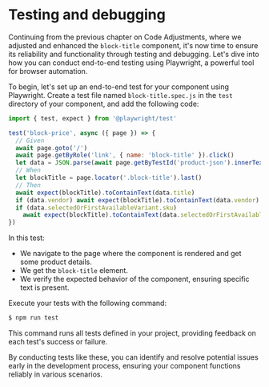 # Testing and debugging

Continuing from the previous chapter on Code Adjustments, where we adjusted and enhanced the `block-title` component, it's now time to ensure its reliability and functionality through testing and debugging. Let's dive into how you can conduct end-to-end testing using Playwright, a powerful tool for browser automation.

To begin, let's set up an end-to-end test for your component using Playwright. Create a test file named `block-title.spec.js` in the `test` directory of your component, and add the following code:
```js
import { test, expect } from '@playwright/test'

test('block-price', async ({ page }) => {
  // Given
  await page.goto('/')
  await page.getByRole('link', { name: 'block-title' }).click()
  let data = JSON.parse(await page.getByTestId('product-json').innerText())
  // When
  let blockTitle = page.locator('.block-title').last()
  // Then
  await expect(blockTitle).toContainText(data.title)
  if (data.vendor) await expect(blockTitle).toContainText(data.vendor)
  if (data.selectedOrFirstAvailableVariant.sku)
    await expect(blockTitle).toContainText(data.selectedOrFirstAvailableVariant.sku)
})
```

In this test:

* We navigate to the page where the component is rendered and get some product details.
* We get the `block-title` element.
* We verify the expected behavior of the component, ensuring specific text is present.

Execute your tests with the following command:

```bash
$ npm run test
```

This command runs all tests defined in your project, providing feedback on each test's success or failure.

By conducting tests like these, you can identify and resolve potential issues early in the development process, ensuring your component functions reliably in various scenarios.
